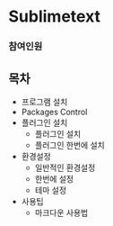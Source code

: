 # Sublimetext


### 참여인원




## 목차
* 프로그램 설치
* Packages Control
* 플러그인 설치
    - 플러그인 설치
    - 플러그인 한번에 설치
* 환경설정
    - 일반적인 환경설정
    - 한번에 설정
    - 테마 설정
* 사용팁
    - 마크다운 사용법




